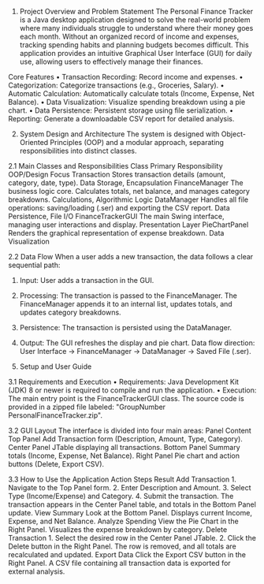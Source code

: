 1. Project Overview and Problem Statement
The Personal Finance Tracker is a Java desktop application designed to solve the real-world problem where many individuals struggle to understand where their money goes each month. Without an organized record of income and expenses, tracking spending habits and planning budgets becomes difficult.
This application provides an intuitive Graphical User Interface (GUI) for daily use, allowing users to effectively manage their finances.

Core Features 
•	Transaction Recording: Record income and expenses.
•	Categorization: Categorize transactions (e.g., Groceries, Salary).
•	Automatic Calculation: Automatically calculate totals (Income, Expense, Net Balance).
•	Data Visualization: Visualize spending breakdown using a pie chart.
•	Data Persistence: Persistent storage using file serialization.
•	Reporting: Generate a downloadable CSV report for detailed analysis.


2. System Design and Architecture
The system is designed with Object-Oriented Principles (OOP) and a modular approach, separating responsibilities into distinct classes.

2.1 Main Classes and Responsibilities 
Class	Primary Responsibility	OOP/Design Focus
Transaction	Stores transaction details (amount, category, date, type).	Data Storage, Encapsulation
FinanceManager	The business logic core. Calculates totals, net balance, and manages category breakdowns.	Calculations, Algorithmic Logic
DataManager	Handles all file operations: saving/loading (.ser) and exporting the CSV report.	Data Persistence, File I/O
FinanceTrackerGUI	The main Swing interface, managing user interactions and display.	Presentation Layer
PieChartPanel	Renders the graphical representation of expense breakdown.	Data Visualization
	
2.2 Data Flow 
When a user adds a new transaction, the data follows a clear sequential path:
1.	Input: User adds a transaction in the GUI.
2.	Processing: The transaction is passed to the FinanceManager. The FinanceManager appends it to an internal list, updates totals, and updates category breakdowns.
3.	Persistence: The transaction is persisted using the DataManager.
4.	Output: The GUI refreshes the display and pie chart.
Data flow direction: User Interface → FinanceManager → DataManager → Saved File (.ser).

3. Setup and User Guide
   
3.1 Requirements and Execution
•	Requirements: Java Development Kit (JDK) 8 or newer is required to compile and run the application.
•	Execution: The main entry point is the FinanceTrackerGUI class. The source code is provided in a zipped file labeled: "GroupNumber PersonalFinanceTracker.zip".

3.2 GUI Layout 
The interface is divided into four main areas:
Panel	Content
Top Panel	Add Transaction form (Description, Amount, Type, Category).
Center Panel	JTable displaying all transactions.
Bottom Panel	Summary totals (Income, Expense, Net Balance).
Right Panel	Pie chart and action buttons (Delete, Export CSV).

3.3 How to Use the Application
Action	Steps	Result
Add Transaction	1. Navigate to the Top Panel form. 2. Enter Description and Amount. 3. Select Type (Income/Expense) and Category. 4. Submit the transaction.	The transaction appears in the Center Panel table, and totals in the Bottom Panel update.
View Summary	Look at the Bottom Panel.	Displays current Income, Expense, and Net Balance.
Analyze Spending	View the Pie Chart in the Right Panel.	Visualizes the expense breakdown by category.
Delete Transaction	1. Select the desired row in the Center Panel JTable. 2. Click the Delete button in the Right Panel.	The row is removed, and all totals are recalculated and updated.
Export Data	Click the Export CSV button in the Right Panel.	A CSV file containing all transaction data is exported for external analysis.
